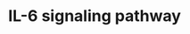 ---
annotations:
- type: Pathway Ontology
  value: interleukin-6 signaling pathway
authors:
- MaintBot
- Mkutmon
- Eweitz
description: ''
last-edited: 2021-05-15
organisms:
- Danio rerio
redirect_from:
- /index.php/Pathway:WP1322
- /instance/WP1322
schema-jsonld:
- '@context': https://schema.org/
  '@id': https://wikipathways.github.io/pathways/WP1322.html
  '@type': Dataset
  creator:
    '@type': Organization
    name: WikiPathways
  description: ''
  keywords:
  - wu:fc58a04
  - pik3r2
  - daxx
  - raf1
  - stat1a
  - ep300a
  - jak2b
  - BMX
  - hnf1a
  - hdac1
  - fynb
  - ppp2r5eb
  - wu:fc83c01
  - ppp2r5c
  - hspb1
  - LOC562282
  - zgc:194486
  - gab1
  - ncoa1
  - LOC571285
  - LOC792089
  - SOS1
  - LOC564517
  - LOC563639
  - SOCS3
  - btk
  - VAV1
  - plcg1
  - cdk5r1
  - zgc:172250
  - jun
  - ptk2bb
  - nlk2
  - ppp2r5a
  - map2k1
  - LOC569951
  - zgc:175287
  - jak1
  - zgc:123166
  - rac1
  - crebbpb
  - hsp90a.2
  - erbb2
  - CASP3
  - gsk3b
  - ppp2r4
  - zgc:64137
  - NFKB1
  - CD40
  - ppp2cb
  - casp9
  - zgc:101581
  - ptk2.1
  - DKEYP-38B6.1
  - STAT5A
  - foxo5
  - cdk9
  - ptpn11
  - mapk3
  - ppp2r2d
  - cebpb
  - stat3
  - ar
  - pxn
  - mapk14a
  - rb1
  - HRAS
  - LOC559103
  - IL6
  - rps6kb1
  - LOC792354
  - map3k7
  - FOXO1A
  - PRKCD
  - BAD
  - zgc:77529
  - grb2
  - ppp2r1b
  - LOC563719
  - LOC100001644
  - zgc:56064
  - map2k6
  - il6st
  - STAT5B
  - IL6R
  - FES
  - ERBB3
  - fos
  - cdk5
  - sgk1
  - mapk1
  - mapkapk2a
  - TYK2
  - zgc:110460
  - LOC567833
  - PPP2R1A
  - zgc:172209
  - zgc:92124
  - im:6895423
  - LOC557176
  license: CC0
  name: IL-6 signaling pathway
seo: CreativeWork
title: IL-6 signaling pathway
wpid: WP1322
---